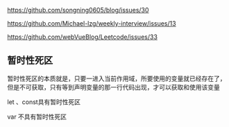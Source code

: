 https://github.com/songning0605/blog/issues/30

https://github.com/Michael-lzg/weekly-interview/issues/13

https://github.com/webVueBlog/Leetcode/issues/33

## 暂时性死区

暂时性死区的本质就是，只要一进入当前作用域，所要使用的变量就已经存在了，但是不可获取，只有等到声明变量的那一行代码出现，才可以获取和使用该变量

let 、const具有暂时性死区

var 不具有暂时性死区
